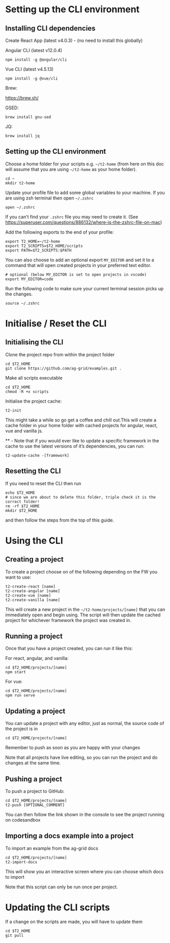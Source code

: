 # Setting up the CLI environment 

## Installing CLI dependencies

Create React App (latest  v4.0.3) - (no need to install this globally) 

Angular CLI (latest v12.0.4)
```
npm install -g @angular/cli
```
Vue CLI (latest v4.5.13)
```
npm install -g @vue/cli
```
Brew:

https://brew.sh/ 

GSED:
```
brew install gnu-sed
```
JQ:
```
brew install jq
```

## Setting up the CLI environment

Choose a home folder for your scripts e.g. `~/t2-home` (from here on this doc will assume that you are using `~/t2-home` as your home folder).
```
cd ~
mkdir t2-home
```
Update your profile file to add some global variables to your machine. If you are using zsh terminal then open `~/.zshrc`
```
open ~/.zshrc
```
If you can’t find your `.zshrc` file you may need to create it. (See https://superuser.com/questions/886132/where-is-the-zshrc-file-on-mac)

Add the following exports to the end of your profile:
```
export T2_HOME=~/t2-home
export T2_SCRIPTS=$T2_HOME/scripts 
export PATH=$T2_SCRIPTS:$PATH
```
You can also choose to add an optional export `MY_EDITOR` and set it to a command that will open created projects in your preferred text editor.
```
# optional (below MY_EDITOR is set to open projects in vscode)
export MY_EDITOR=code
```
Run the following code to make sure your current terminal session picks up the changes.
```
source ~/.zshrc 
```
# Initialise / Reset the CLI

## Initialising the CLI

Clone the project repo from within the project folder
```
cd $T2_HOME
git clone https://github.com/ag-grid/examples.git .
```
Make all scripts executable
```
cd $T2_HOME
chmod -R +x scripts
```
Initialise the project cache:
```
t2-init
```
This might take a while so go get a coffee and chill out.This will create a cache folder in your home folder with cached projects for angular, react, vue and vanilla js.

** - Note that if you would ever like to update a specific framework in the cache to use the latest versions of it’s dependencies, you can run:
```
t2-update-cache -[framework]
```

## Resetting the CLI

If you need to reset the CLI then run
```
echo $T2_HOME
# since we are about to delete this folder, triple check it is the correct folder!
rm -rf $T2_HOME
mkdir $T2_HOME
```
and then follow the steps from the top of this guide.

# Using the CLI

## Creating a project
To create a project choose on of the following depending on the FW you want to use:

```
t2-create-react [name]
t2-create-angular [name]
t2-create-vue [name]
t2-create-vanilla [name]
```
This will create a new project in the `~/t2-home/projects/[name]` that you can immediately open and begin using. The script will then update the cached project for whichever framework the project was created in.

## Running a project
Once that you have a project created, you can run it like this:

For react, angular, and vanilla:
```
cd $T2_HOME/projects/[name]
npm start
```
For vue:
```
cd $T2_HOME/projects/[name]
npm run serve
```

## Updating a project

You can update a project with any editor, just as normal, the source code of the project is in 
```
cd $T2_HOME/projects/[name]
```
Remember to push as soon as you are happy with your changes

Note that all projects have live editing, so you can run the project and do changes at the same time.

## Pushing a project

To push a project to GitHub:

```
cd $T2_HOME/projects/[name]
t2-push [OPTIONAL_COMMENT]
```

You can then follow the link shown in the console to see the project running on codesandbox

## Importing a docs example into a project

To import an example from the ag-grid docs

```
cd $T2_HOME/projects/[name]
t2-import-docs
```
This will show you an interactive screen where you can choose which docs to import

Note that this script can only be run once per project.

# Updating the CLI scripts

If a change on the scripts are made, you will have to update them
```
cd $T2_HOME
git pull
```